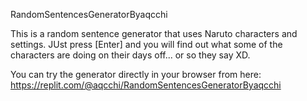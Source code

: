 RandomSentencesGeneratorByaqcchi

This is a random sentence generator that uses Naruto characters and settings. 
JUst press [Enter] and you will find out what some of the characters are doing on their days off... or so they say XD.

You can try the generator directly in your browser from here: https://replit.com/@aqcchi/RandomSentencesGeneratorByaqcchi


